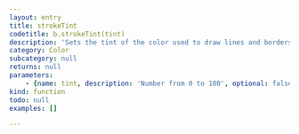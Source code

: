 ```yaml
---
layout: entry
title: strokeTint
codetitle: b.strokeTint(tint)
description: 'Sets the tint of the color used to draw lines and borders around shapes.'
category: Color
subcategory: null
returns: null
parameters:
    - {name: tint, description: 'Number from 0 to 100', optional: false, type: [Number]}
kind: function
todo: null
examples: []

---
```

